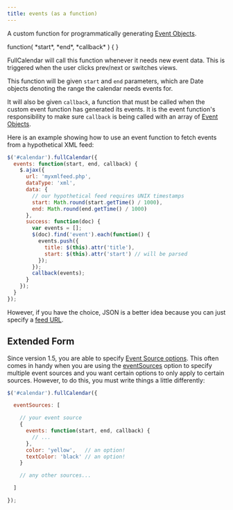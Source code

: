 ```yaml
---
title: events (as a function)
---
```


A custom function for programmatically generating [Event Objects](event-object).

<div class='spec' markdown='1'>
function( *start*, *end*, *callback* ) { }
</div>

FullCalendar will call this function whenever it needs new event data. This is triggered when the user clicks prev/next or switches views.

This function will be given `start` and `end` parameters, which are Date objects denoting the range the calendar needs events for.

It will also be given `callback`, a function that must be called when the custom event function has generated its events. It is the event function's responsibility to make sure `callback` is being called with an array of [Event Objects](event-object).

Here is an example showing how to use an event function to fetch events from a hypothetical XML feed:

```js
$('#calendar').fullCalendar({
  events: function(start, end, callback) {
    $.ajax({
      url: 'myxmlfeed.php',
      dataType: 'xml',
      data: {
        // our hypothetical feed requires UNIX timestamps
        start: Math.round(start.getTime() / 1000),
        end: Math.round(end.getTime() / 1000)
      },
      success: function(doc) {
        var events = [];
        $(doc).find('event').each(function() {
          events.push({
            title: $(this).attr('title'),
            start: $(this).attr('start') // will be parsed
          });
        });
        callback(events);
      }
    });
  }
});
```

However, if you have the choice, JSON is a better idea because you can just specify a [feed URL](events-json-feed).

## Extended Form

Since version 1.5, you are able to specify [Event Source options](event-source-object#options).
This often comes in handy when you are using the [eventSources](eventSources) option to
specify multiple event sources and you want certain options to only apply to certain sources.
However, to do this, you must write things a little differently:

```js
$('#calendar').fullCalendar({

  eventSources: [

    // your event source
    {
      events: function(start, end, callback) {
        // ...
      },
      color: 'yellow',   // an option!
      textColor: 'black' // an option!
    }

    // any other sources...

  ]

});
```
